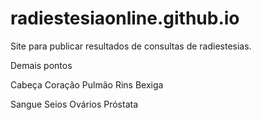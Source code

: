 # radiestesiaonline.github.io

Site para publicar resultados de consultas de radiestesias.


Demais pontos

Cabeça
Coração
Pulmão
Rins
Bexiga

Sangue
Seios
Ovários
Próstata
